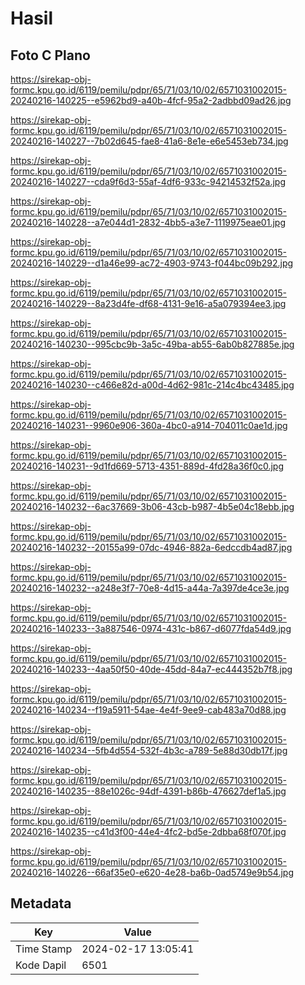 # Hasil

## Foto C Plano

https://sirekap-obj-formc.kpu.go.id/6119/pemilu/pdpr/65/71/03/10/02/6571031002015-20240216-140225--e5962bd9-a40b-4fcf-95a2-2adbbd09ad26.jpg

https://sirekap-obj-formc.kpu.go.id/6119/pemilu/pdpr/65/71/03/10/02/6571031002015-20240216-140227--7b02d645-fae8-41a6-8e1e-e6e5453eb734.jpg

https://sirekap-obj-formc.kpu.go.id/6119/pemilu/pdpr/65/71/03/10/02/6571031002015-20240216-140227--cda9f6d3-55af-4df6-933c-94214532f52a.jpg

https://sirekap-obj-formc.kpu.go.id/6119/pemilu/pdpr/65/71/03/10/02/6571031002015-20240216-140228--a7e044d1-2832-4bb5-a3e7-1119975eae01.jpg

https://sirekap-obj-formc.kpu.go.id/6119/pemilu/pdpr/65/71/03/10/02/6571031002015-20240216-140229--d1a46e99-ac72-4903-9743-f044bc09b292.jpg

https://sirekap-obj-formc.kpu.go.id/6119/pemilu/pdpr/65/71/03/10/02/6571031002015-20240216-140229--8a23d4fe-df68-4131-9e16-a5a079394ee3.jpg

https://sirekap-obj-formc.kpu.go.id/6119/pemilu/pdpr/65/71/03/10/02/6571031002015-20240216-140230--995cbc9b-3a5c-49ba-ab55-6ab0b827885e.jpg

https://sirekap-obj-formc.kpu.go.id/6119/pemilu/pdpr/65/71/03/10/02/6571031002015-20240216-140230--c466e82d-a00d-4d62-981c-214c4bc43485.jpg

https://sirekap-obj-formc.kpu.go.id/6119/pemilu/pdpr/65/71/03/10/02/6571031002015-20240216-140231--9960e906-360a-4bc0-a914-704011c0ae1d.jpg

https://sirekap-obj-formc.kpu.go.id/6119/pemilu/pdpr/65/71/03/10/02/6571031002015-20240216-140231--9d1fd669-5713-4351-889d-4fd28a36f0c0.jpg

https://sirekap-obj-formc.kpu.go.id/6119/pemilu/pdpr/65/71/03/10/02/6571031002015-20240216-140232--6ac37669-3b06-43cb-b987-4b5e04c18ebb.jpg

https://sirekap-obj-formc.kpu.go.id/6119/pemilu/pdpr/65/71/03/10/02/6571031002015-20240216-140232--20155a99-07dc-4946-882a-6edccdb4ad87.jpg

https://sirekap-obj-formc.kpu.go.id/6119/pemilu/pdpr/65/71/03/10/02/6571031002015-20240216-140232--a248e3f7-70e8-4d15-a44a-7a397de4ce3e.jpg

https://sirekap-obj-formc.kpu.go.id/6119/pemilu/pdpr/65/71/03/10/02/6571031002015-20240216-140233--3a887546-0974-431c-b867-d6077fda54d9.jpg

https://sirekap-obj-formc.kpu.go.id/6119/pemilu/pdpr/65/71/03/10/02/6571031002015-20240216-140233--4aa50f50-40de-45dd-84a7-ec444352b7f8.jpg

https://sirekap-obj-formc.kpu.go.id/6119/pemilu/pdpr/65/71/03/10/02/6571031002015-20240216-140234--f19a5911-54ae-4e4f-9ee9-cab483a70d88.jpg

https://sirekap-obj-formc.kpu.go.id/6119/pemilu/pdpr/65/71/03/10/02/6571031002015-20240216-140234--5fb4d554-532f-4b3c-a789-5e88d30db17f.jpg

https://sirekap-obj-formc.kpu.go.id/6119/pemilu/pdpr/65/71/03/10/02/6571031002015-20240216-140235--88e1026c-94df-4391-b86b-476627def1a5.jpg

https://sirekap-obj-formc.kpu.go.id/6119/pemilu/pdpr/65/71/03/10/02/6571031002015-20240216-140235--c41d3f00-44e4-4fc2-bd5e-2dbba68f070f.jpg

https://sirekap-obj-formc.kpu.go.id/6119/pemilu/pdpr/65/71/03/10/02/6571031002015-20240216-140226--66af35e0-e620-4e28-ba6b-0ad5749e9b54.jpg


## Metadata

| Key        | Value               |
| ---------- | ------------------- |
| Time Stamp | 2024-02-17 13:05:41 |
| Kode Dapil | 6501                |



